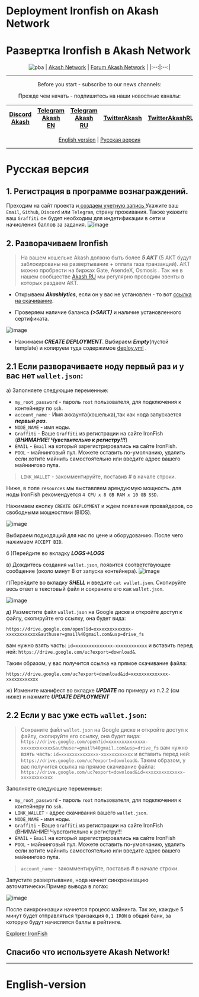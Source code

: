 # Deployment Ironfish on Akash Network 
# Развертка Ironfish в Akash Network 
<div align="center">

![pba](https://user-images.githubusercontent.com/23629420/163564929-166f6a01-a6e2-4412-a4e9-40e54c821f05.png)
| [Akash Network](https://akash.network/) | [Forum Akash Network](https://forum.akash.network/) | 
|:--:|:--:|
___
Before you start - subscribe to our news channels: 

Прежде чем начать - подпишитесь на наши новостные каналы:

| [Discord Akash](https://discord.gg/3SNdg3BS) | [Telegram Akash EN](https://t.me/AkashNW) | [Telegram Akash RU](https://t.me/akash_ru) | [TwitterAkash](https://twitter.com/akashnet_) | [TwitterAkashRU](https://twitter.com/akash_ru) |
|:--:|:--:|:--:|:--:|:--:|

</div>

<div align="center">
  
[English version](https://github.com/Dimokus88/ironfish/blob/main/README.md#english-version) | [Русская версия](https://github.com/Dimokus88/ironfish/blob/main/README.md#%D1%80%D1%83%D1%81%D1%81%D0%BA%D0%B0%D1%8F-%D0%B2%D0%B5%D1%80%D1%81%D0%B8%D1%8F)
  
</div>

___
# Русская версия
## 1. Регистрация в программе вознаграждений.
 Преходим на сайт проекта и[ создаем учетную запись ](https://testnet.ironfish.network/signup) Укажите ваш ```Email```, ```Github```, ```Discord``` или ```Telegram```, страну проживания. Также укажите ваш ```Graffiti``` он будет необходим для индетификации в сети и начисления баллов за задания. 
![image](https://user-images.githubusercontent.com/23629420/169029990-ae514caa-2ded-4b99-85d2-0a901bde75e3.png)
## 2. Разворачиваем Ironfish

>На вашем кошельке Akash должно быть более ***5 АКТ*** (5 АКТ будут заблокированы на развертывание + оплата газа транзакций). АКТ можно пробрести на биржах Gate, AsendeX, Osmosis . Так же в нашем сообществе [Akash RU](https://t.me/akash_ru) мы регулярно проводим эвенты в которых раздаем АКТ.

* Открываем ***Akashlytics***, если он у вас не установлен - то вот [ссылка на скачивание](https://www.akashlytics.com/deploy).

* Проверяем наличие баланса ***(>5АКТ)*** и наличие установленного сертификата.

![image](https://user-images.githubusercontent.com/23629420/165339432-6f053e43-4fa2-4429-8eb7-d2fc66f47c70.png)

* Нажимаем ***CREATE DEPLOYMENT***. Выбираем ***Empty***(пустой template) и копируем туда содержимое [deploy.yml](https://github.com/Dimokus88/ironfish/blob/main/deploy.yml) .

## 2.1 Если разворачиваете ноду первый раз и у вас нет ```wallet.json```:

а) Заполняете следующие переменные:
* ```my_root_password``` - пароль ```root``` пользователя, для подключения к контейнеру по ```ssh```.
* ```account_name```     - Имя аккаунта(кошелька),так как нода запускается ***первый раз***.
* ```NODE_NAME```        - имя ноды.
* ```Graffiti```         - Ваше ```Graffiti``` из регистрации на сайте IronFish (***ВНИМАНИЕ! Чувствительно к регистру!!!***)
* ```EMAIL```            - ```Email``` на который зарегистрировались на сайте IronFish.
* ```POOL```             - майнинговый пул. Можете оставить по-умолчанию, удалить если хотите майнить самостоятельно или введите адрес вашего майнингово пула.
> ```LINK_WALLET```      - закомментируйте, поставив # в начале строки.

Ниже, в поле ```resources``` мы выставляем арендуюмую мощность. для ноды IronFish рекомендуется ```4 CPU x 8 GB RAM x 10 GB SSD```.

Нажимаем кнопку ```CREATE DEPLOYMENT``` и ждем появления провайдеров, со свободными мощностями (BIDS).

![image](https://user-images.githubusercontent.com/23629420/165608527-da85c84e-edcc-4b15-8843-441d3e76dcb6.png)

Выбираем подходящий для нас по цене и оборудованию. После чего нажимаем ```ACCEPT BID```.

б )Перейдите во вкладку ***LOGS->LOGS***

в) Дождитесь создания ```wallet.json```, появится соответствующее сообщение (около минут 8 от запуска контейнера).
![image](https://user-images.githubusercontent.com/23629420/169107125-4e30453a-3666-4b1c-bdd7-93e552075b9e.png)


г)Перейдите во вкладку ***SHELL*** и введите ```cat wallet.json```. Скопируйте весь ответ в текстовый файл и сохраните его как ```wallet.json```.

![image](https://user-images.githubusercontent.com/23629420/169136066-18898162-42dc-41f0-92ff-ae797562be02.png)

д) Разместите файл ```wallet.json``` на Google диске и откройте доступ к файлу, скопируйте его ссылку, она будет вида:

```https://drive.google.com/open?id=xxxxxxxxxxxxxx-xxxxxxxxxxxx&authuser=gmail%40gmail.com&usp=drive_fs```

 вам нужно взять часть: ```id=xxxxxxxxxxxxxx-xxxxxxxxxxxx``` и вставить перед ней: ```https://drive.google.com/uc?export=download&```.
 
Таким образом, у вас получится ссылка на прямое скачивание файла:

```https://drive.google.com/uc?export=download&id=xxxxxxxxxxxxxx-xxxxxxxxxxxx```

ж) Измените манифест во вкладке ***UPDATE*** по примеру из п.2.2 (см ниже) и нажмите ***UPDATE DEPLOYMENT***

## 2.2 Если у вас уже есть ```wallet.json```:
>Сохраните файл ```wallet.json``` на Google диске и откройте доступ к файлу, скопируйте его ссылку, она будет вида:
```https://drive.google.com/open?id=xxxxxxxxxxxxxx-xxxxxxxxxxxx&authuser=gmail%40gmail.com&usp=drive_fs```
 вам нужно взять часть: ```id=xxxxxxxxxxxxxx-xxxxxxxxxxxx``` и вставить перед ней: ```https://drive.google.com/uc?export=download&```. 
Таким образом, у вас получится ссылка на прямое скачивание файла:
```https://drive.google.com/uc?export=download&id=xxxxxxxxxxxxxx-xxxxxxxxxxxx```

Заполняете следующие переменные:
* ```my_root_password``` - пароль ```root``` пользователя, для подключения к контейнеру по ```ssh```.
* ```LINK_WALLET```      - адрес скачивания вашего ```wallet.json```.
* ```NODE_NAME```        - имя ноды.
* ```Graffiti```         - Ваше ```Graffiti``` из регистрации на сайте IronFish (ВНИМАНИЕ! Чувствительно к регистру!!!
* ```EMAIL```            - ```Email``` на который зарегистрировались на сайте IronFish
* ```POOL```             - майнинговый пул. Можете оставить по-умолчанию, удалить если хотите майнить самостоятельно или введите адрес вашего майнингово пула.
> ```account_name```     - закомментируйте, поставив # в начале строки.

Запустите развертывание, нода начнет синхронизацию автоматически.Пример вывода в логах: 

![image](https://user-images.githubusercontent.com/23629420/169114122-24e056ac-c11b-4e9e-ae7b-d26bc06863b3.png)

После синхронизации начнется процесс майнинга. Так же, каждые 5 минут будет отправляться транзакция ```0,1 IRON``` в общий банк, за которую будут начислятся баллы в рейтинге.

[Explorer IronFish](https://explorer.ironfish.network/)

## Спасибо что используете Akash Network!
___
# English-version
